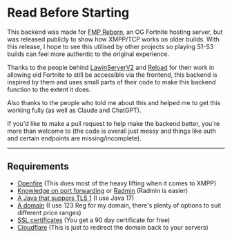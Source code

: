 # Read Before Starting

This backend was made for [FMP Reborn](https://discord.gg/run22HRWn9), an OG Fortnite hosting server, but was released publicly to show how XMPP/TCP works on older builds. With this release, I hope to see this utilised by other projects so playing S1-S3 builds can feel more authentic to the original experience.

Thanks to the people behind [LawinServerV2](https://github.com/Lawin0129/LawinServerV2) and [Reload](https://github.com/Project-Reload/Reload-Backend) for their work in allowing old Fortnite to still be accessible via the frontend, this backend is inspired by them and uses small parts of their code to make this backend function to the extent it does.

Also thanks to the people who told me about this and helped me to get this working fully (as well as Claude and ChatGPT).

If you'd like to make a pull request to help make the backend better, you're more than welcome to (the code is overall just messy and things like auth and certain endpoints are missing/incomplete).

---

## Requirements
- [Openfire](https://www.igniterealtime.org/downloads/#openfire) (This does most of the heavy lifting when it comes to XMPP)
- [Knowledge on port forwarding](https://www.noip.com/support/knowledgebase/general-port-forwarding-guide) or [Radmin](https://www.radmin-vpn.com/) (Radmin is easier)
- [A Java that suppors TLS 1](https://adoptium.net/en-GB/temurin/releases) (I use Java 17)
- [A domain](https://www.123-reg.co.uk/) (I use 123 Reg for my domain, there's plenty of options to suit different price ranges)
- [SSL certificates](https://zerossl.com/) (You get a 90 day certificate for free)
- [Cloudflare](https://dash.cloudflare.com/) (This is just to redirect the domain back to your servers)
